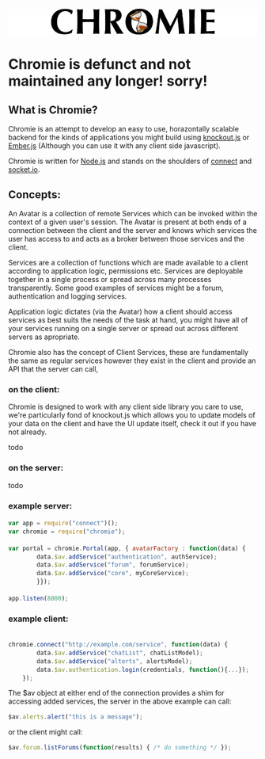 ![Chromie](https://github.com/pomke/chromie/raw/master/docs/chromie-logo-github.png)

# Chromie is defunct and not maintained any longer! sorry!

## What is Chromie?

Chromie is an attempt to develop an easy to use, horazontally scalable backend 
for the kinds of applications you might build using [knockout.js](http://knockoutjs.com/)
or [Ember.js](https://github.com/emberjs/ember.js) (Although you can use it with
any client side javascript). 

Chromie is written for [Node.js](http://nodejs.org) and stands on the shoulders
of [connect](http://www.senchalabs.org/connect/) and [socket.io](http://socket.io).

## Concepts:

An Avatar is a collection of remote Services which can be invoked within the 
context of a given user's session. The Avatar is present at both ends of a 
connection between the client and the server and knows which services the user
has access to and acts as a broker between those services and the client.

Services are a collection of functions which are made available to a 
client according to application logic, permissions etc. Services are deployable 
together in a single process or spread across many processes transparently. 
Some good examples of services might be a forum, authentication and logging 
services.

Application logic dictates (via the Avatar) how a client should access services
as best suits the needs of the task at hand, you might have all of your services
running on a single server or spread out across different servers as apropriate.

Chromie also has the concept of Client Services, these are fundamentally the 
same as regular services however they exist in the client and provide an API 
that the server can call, 

### on the client:

Chromie is designed to work with any client side library you care to use, we're
particularly fond of knockout.js which allows you to update models of your data
on the client and have the UI update itself, check it out if you have not 
already.

todo 

### on the server:

todo

### example server:

```javascript
var app = require("connect")();
var chromie = require("chromie");

var portal = chromie.Portal(app, { avatarFactory : function(data) {
        data.$av.addService("authentication", authService);
        data.$av.addService("forum", forumService);
        data.$av.addService("core", myCoreService);
        }});

app.listen(8000);
```

### example client:

```javascript

chromie.connect("http://example.com/service", function(data) {
        data.$av.addService("chatList", chatListModel);
        data.$av.addService("alterts", alertsModel);
        data.$av.authentication.login(credentials, function(){...});
    });
```

The $av object at either end of the connection provides a shim for accessing
added services, the server in the above example can call: 

```javascript
$av.alerts.alert("this is a message");
```

or the client might call:

```javascript
$av.forum.listForums(function(results) { /* do something */ });
```
